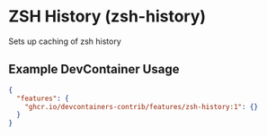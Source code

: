 # ZSH History (zsh-history)

Sets up caching of zsh history

## Example DevContainer Usage

```json
{
  "features": {
    "ghcr.io/devcontainers-contrib/features/zsh-history:1": {}
  }
}
```

